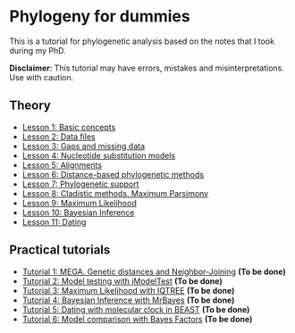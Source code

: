 # Phylogeny for dummies

This is a tutorial for phylogenetic analysis based on the notes that I took during my PhD. 

**Disclaimer**: This tutorial may have errors, mistakes and misinterpretations. Use with caution.

## Theory

- [Lesson 1: Basic concepts](https://github.com/atanvardo/Phylo-Tutorial/blob/main/01-Basic%20conceps.md)
- [Lesson 2: Data files](https://github.com/atanvardo/Phylo-Tutorial/blob/main/02-Data%20files.md)
- [Lesson 3: Gaps and missing data](https://github.com/atanvardo/Phylo-Tutorial/blob/main/03-Gaps.md)
- [Lesson 4: Nucleotide substitution models](https://github.com/atanvardo/Phylo-Tutorial/blob/main/04-Nucleotide%20substitution%20models.md)
- [Lesson 5: Alignments](https://github.com/atanvardo/Phylo-Tutorial/blob/main/05-Alignments.md)
- [Lesson 6: Distance-based phylogenetic methods](https://github.com/atanvardo/Phylo-Tutorial/blob/main/06-Distance%20methods.md)
- [Lesson 7: Phylogenetic support](https://github.com/atanvardo/Phylo-Tutorial/blob/main/07-Support.md)
- [Lesson 8: Cladistic methods. Maximum Parsimony](https://github.com/atanvardo/Phylo-Tutorial/blob/main/08-Parsimony.md)
- [Lesson 9: Maximum Likelihood](https://github.com/atanvardo/Phylo-Tutorial/blob/main/09-Maximum%20Likelihood.md)
- [Lesson 10: Bayesian Inference](https://github.com/atanvardo/Phylo-Tutorial/blob/main/10-Bayesian%20inference.md)
- [Lesson 11: Dating](https://github.com/atanvardo/Phylo-Tutorial/blob/main/11-Dating.md)

## Practical tutorials

- [Tutorial 1: MEGA. Genetic distances and Neighbor-Joining](https://github.com/atanvardo/Phylo-Tutorial/blob/main/T01-MEGA.md) **(To be done)**
- [Tutorial 2: Model testing with jModelTest](https://github.com/atanvardo/Phylo-Tutorial/blob/main/T02-jModeltest.md) **(To be done)**
- [Tutorial 3: Maximum Likelihood with IQTREE](https://github.com/atanvardo/Phylo-Tutorial/blob/main/T03-IQTREE.md) **(To be done)**
- [Tutorial 4: Bayesian Inference with MrBayes](https://github.com/atanvardo/Phylo-Tutorial/blob/main/T04-MrBayes.md) **(To be done)**
- [Tutorial 5: Dating with molecular clock in BEAST](https://github.com/atanvardo/Phylo-Tutorial/blob/main/T05-BEAST.md) **(To be done)**
- [Tutorial 6: Model comparison with Bayes Factors](https://github.com/atanvardo/Phylo-Tutorial/blob/main/T06-Bayes%20factors.md) **(To be done)**

